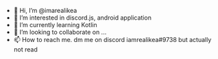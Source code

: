 - 👋 Hi, I’m @imarealikea
- 👀 I’m interested in discord.js, android application 
- 🌱 I’m currently learning Kotlin
- 💞️ I’m looking to collaborate on ...
- 📫 How to reach me. dm me on discord iamrealikea#9738 but actually not read

<!---
imarealikea/imarealikea is a ✨ special ✨ repository because its `README.md` (this file) appears on your GitHub profile.
You can click the Preview link to take a look at your changes.
--->
